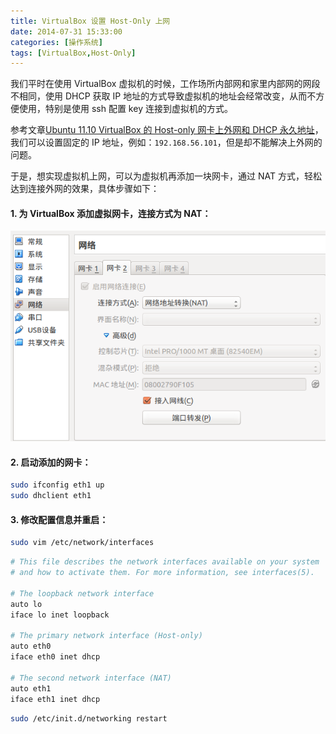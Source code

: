 ```yaml
---
title: VirtualBox 设置 Host-Only 上网
date: 2014-07-31 15:33:00
categories: [操作系统]
tags: [VirtualBox,Host-Only]
---
```


我们平时在使用 VirtualBox 虚拟机的时候，工作场所内部网和家里内部网的网段不相同，使用 DHCP 获取 IP 地址的方式导致虚拟机的地址会经常改变，从而不方便使用，特别是使用 ssh 配置 key 连接到虚拟机的方式。

参考文章[Ubuntu 11.10 VirtualBox 的 Host-only 网卡上外网和 DHCP 永久地址](http://www.malike.net.cn/blog/2011/12/20/vbox-hostonly-dhcp/)，我们可以设置固定的 IP 地址，例如：```192.168.56.101```，但是却不能解决上外网的问题。

于是，想实现虚拟机上网，可以为虚拟机再添加一块网卡，通过 NAT 方式，轻松达到连接外网的效果，具体步骤如下：

#### 1. 为 VirtualBox 添加虚拟网卡，连接方式为 NAT：

![](/2014/07/31/1.png)

#### 2. 启动添加的网卡：

```sh
sudo ifconfig eth1 up
sudo dhclient eth1
```

#### 3. 修改配置信息并重启：

```sh
sudo vim /etc/network/interfaces
```

```sh
# This file describes the network interfaces available on your system
# and how to activate them. For more information, see interfaces(5).

# The loopback network interface
auto lo
iface lo inet loopback

# The primary network interface (Host-only)
auto eth0
iface eth0 inet dhcp

# The second network interface (NAT)
auto eth1
iface eth1 inet dhcp
```

```sh
sudo /etc/init.d/networking restart
```
